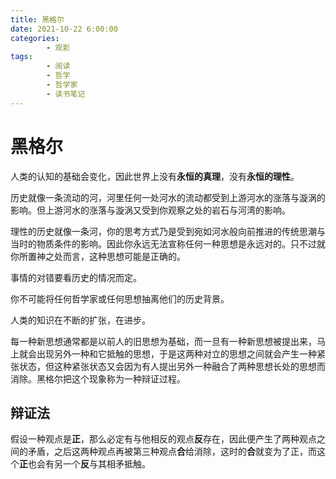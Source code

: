 ```yaml
---
title: 黑格尔
date: 2021-10-22 6:00:00
categories:
        - 观影
tags:
        - 阅读
        - 哲学
        - 哲学家
        - 读书笔记
---
```


# 黑格尔

人类的认知的基础会变化，因此世界上没有**永恒的真理**，没有**永恒的理性**。

历史就像一条流动的河，河里任何一处河水的流动都受到上游河水的涨落与漩涡的影响。但上游河水的涨落与漩涡又受到你观察之处的岩石与河湾的影响。

理性的历史就像一条河，你的思考方式乃是受到宛如河水般向前推进的传统思潮与当时的物质条件的影响。因此你永远无法宣称任何一种思想是永远对的。只不过就你所置神之处而言，这种思想可能是正确的。

事情的对错要看历史的情况而定。

你不可能将任何哲学家或任何思想抽离他们的历史背景。

人类的知识在不断的扩张，在进步。

每一种新思想通常都是以前人的旧思想为基础，而一旦有一种新思想被提出来，马上就会出现另外一种和它抵触的思想，于是这两种对立的思想之间就会产生一种紧张状态，但这种紧张状态又会因为有人提出另外一种融合了两种思想长处的思想而消除。黑格尔把这个现象称为一种辩证过程。

## 辩证法

假设一种观点是**正**，那么必定有与他相反的观点**反**存在，因此便产生了两种观点之间的矛盾，之后这两种观点再被第三种观点**合**给消除，这时的**合**就变为了正，而这个**正**也会有另一个**反**与其相矛抵触。
